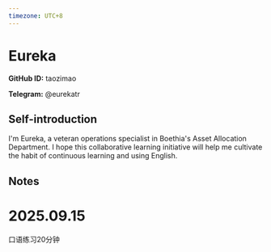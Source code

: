 ```yaml
---
timezone: UTC+8
---
```


# Eureka

**GitHub ID:** taozimao

**Telegram:** @eurekatr

## Self-introduction

I'm Eureka, a veteran operations specialist in Boethia's Asset Allocation Department. I hope this collaborative learning initiative will help me cultivate the habit of continuous learning and using English.

## Notes
<!-- Content_START -->
# 2025.09.15
<!-- DAILY_CHECKIN_2025-09-15_START -->
口语练习20分钟
<!-- DAILY_CHECKIN_2025-09-15_END -->
<!-- Content_END -->

